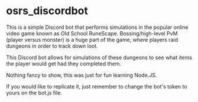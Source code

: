 # osrs_discordbot

This is a simple Discord bot that performs simulations in the popular online video game known as Old School RuneScape.
Bossing/high-level PvM (player versus monster) is a huge part of the game, where players raid dungeons in order to track down loot.

This Discord bot allows for simulations of these dungeons to see what items the player would get had they completed them.

Nothing fancy to show, this was just for fun learning Node.JS.

If you would like to replicate it, just remember to change the bot's token to yours on the bot.js file.
